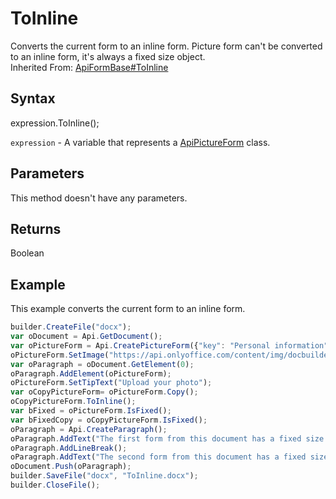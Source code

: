 # ToInline

Converts the current form to an inline form. Picture form can't be converted to an inline form, it's always a fixed size object.<br>Inherited From: [ApiFormBase#ToInline](../../ApiFormBase/Methods/ToInline.md)

## Syntax

expression.ToInline();

`expression` - A variable that represents a [ApiPictureForm](../ApiPictureForm.md) class.

## Parameters

This method doesn't have any parameters.

## Returns

Boolean

## Example

This example converts the current form to an inline form.

```javascript
builder.CreateFile("docx");
var oDocument = Api.GetDocument();
var oPictureForm = Api.CreatePictureForm({"key": "Personal information", "required": true, "placeholder": "Photo", "scaleFlag": "tooBig", "lockAspectRatio": true, "respectBorders": false, "shiftX": 50, "shiftY": 50});
oPictureForm.SetImage("https://api.onlyoffice.com/content/img/docbuilder/examples/user-profile.png");
var oParagraph = oDocument.GetElement(0);
oParagraph.AddElement(oPictureForm);
oPictureForm.SetTipText("Upload your photo");
var oCopyPictureForm= oPictureForm.Copy();
oCopyPictureForm.ToInline();
var bFixed = oPictureForm.IsFixed();
var bFixedCopy = oCopyPictureForm.IsFixed();
oParagraph = Api.CreateParagraph();
oParagraph.AddText("The first form from this document has a fixed size: " + bFixed);
oParagraph.AddLineBreak();
oParagraph.AddText("The second form from this document has a fixed size: " + bFixedCopy);
oDocument.Push(oParagraph);
builder.SaveFile("docx", "ToInline.docx");
builder.CloseFile();
```
